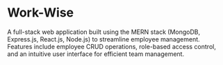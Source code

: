# Work-Wise
 A full-stack web application built using the MERN stack (MongoDB, Express.js, React.js, Node.js) to streamline employee management. Features include employee CRUD operations, role-based access control, and an intuitive user interface for efficient team management.

